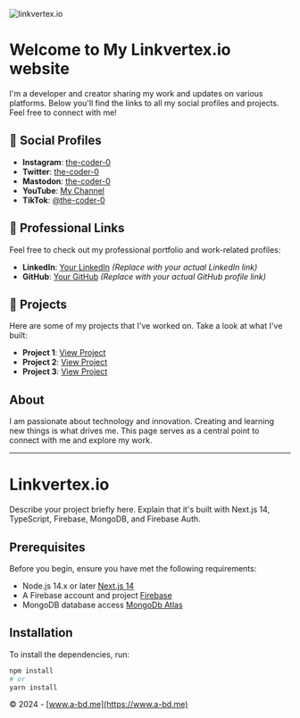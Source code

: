 ![linkvertex.io](https://i.ibb.co/MBd2cdn/Screenshot-2024-03-05-193803.png)

# Welcome to My Linkvertex.io website 

I'm a developer and creator sharing my work and updates on various platforms. Below you'll find the links to all my social profiles and projects. Feel free to connect with me!

## 📱 Social Profiles

- **Instagram**: [the-coder-0](https://instagram.com/the-coder-0)
- **Twitter**: [the-coder-0](https://twitter.com/the-coder-0)
- **Mastodon**: [the-coder-0](https://mastodon.social/@the-coder-0)
- **YouTube**: [My Channel](https://youtube.com/channel/UC8D9cwxX9Utv7lnLSNCmIVQ)
- **TikTok**: [@the-coder-0](https://tiktok.com/@the-coder-0)

## 💼 Professional Links

Feel free to check out my professional portfolio and work-related profiles:

- **LinkedIn**: [Your LinkedIn](#) *(Replace with your actual LinkedIn link)*
- **GitHub**: [Your GitHub](#) *(Replace with your actual GitHub profile link)*

## 🎨 Projects

Here are some of my projects that I've worked on. Take a look at what I've built:

- **Project 1**: [View Project](https://wussh.szm.dev/hacker/project1)
- **Project 2**: [View Project](https://wussh.szm.dev/hacker/project2)
- **Project 3**: [View Project](https://wussh.szm.dev/hacker/project3)

## About

I am passionate about technology and innovation. Creating and learning new things is what drives me. This page serves as a central point to connect with me and explore my work.

---

# Linkvertex.io

Describe your project briefly here. Explain that it's built with Next.js 14, TypeScript, Firebase, MongoDB, and Firebase Auth.

## Prerequisites

Before you begin, ensure you have met the following requirements:

- Node.js 14.x or later [Next.js 14](https://nextjs.org/docs/getting-started/installation)
- A Firebase account and project [Firebase](https://console.firebase.google.com/)
- MongoDB database access [MongoDb Atlas](https://account.mongodb.com/account/login?n=https%3A%2F%2Fcloud.mongodb.com%2Fv2%2F63e0fbfa1122620700906904&nextHash=%23overview&signedOut=true)

## Installation

To install the dependencies, run:

```bash
npm install
# or
yarn install
```

© 2024 - [www.a-bd.me](https://www.a-bd.me)
